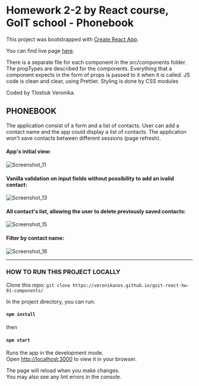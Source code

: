 # Homework 2-2 by React course, GoIT school - Phonebook

This project was bootstrapped with
[Create React App](https://github.com/facebook/create-react-app).

You can find live page
[here](https://veronikanos.github.io/goit-react-hw-02-phonebook/).

There is a separate file for each component in the src/components folder. The
propTypes are described for the components. Everything that a component expects
in the form of props is passed to it when it is called. JS code is clean and
clear, using Prettier. Styling is done by CSS modules

Coded by Tlostiuk Veronika.

## PHONEBOOK

The application consist of a form and a list of contacts. User can add a contact
name and the app could display a list of contacts. The application won't save
contacts between different sessions (page refresh).

#### App's initial view:

![Screenshot_11](https://user-images.githubusercontent.com/49239848/208961485-a7132179-8ce1-4661-9b8e-22c26663c9a0.png)

#### Vanilla validation on input fields without possibility to add an ivalid contact:

![Screenshot_13](https://user-images.githubusercontent.com/49239848/208961712-ec15a460-da37-450b-a809-b388ac72f8d8.png)

#### All contact's list, allowing the user to delete previously saved contacts:

![Screenshot_15](https://user-images.githubusercontent.com/49239848/208962029-dd677296-c3b8-4736-aa5b-70c94bc85a74.png)

#### Filter by contact name:

![Screenshot_16](https://user-images.githubusercontent.com/49239848/208962346-f44f0bfe-9252-4139-a9c2-ce6123115b44.png)

---

### HOW TO RUN THIS PROJECT LOCALLY

Clone this repo:
`git clone https://veronikanos.github.io/goit-react-hw-01-components/`

In the project directory, you can run:

#### `npm install`

then

#### `npm start`

Runs the app in the development mode.\
Open [http://localhost:3000](http://localhost:3000) to view it in your browser.

The page will reload when you make changes.\
You may also see any lint errors in the console.
